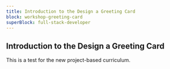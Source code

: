 ```yaml
---
title: Introduction to the Design a Greeting Card
block: workshop-greeting-card
superBlock: full-stack-developer
---
```


## Introduction to the Design a Greeting Card

This is a test for the new project-based curriculum.
